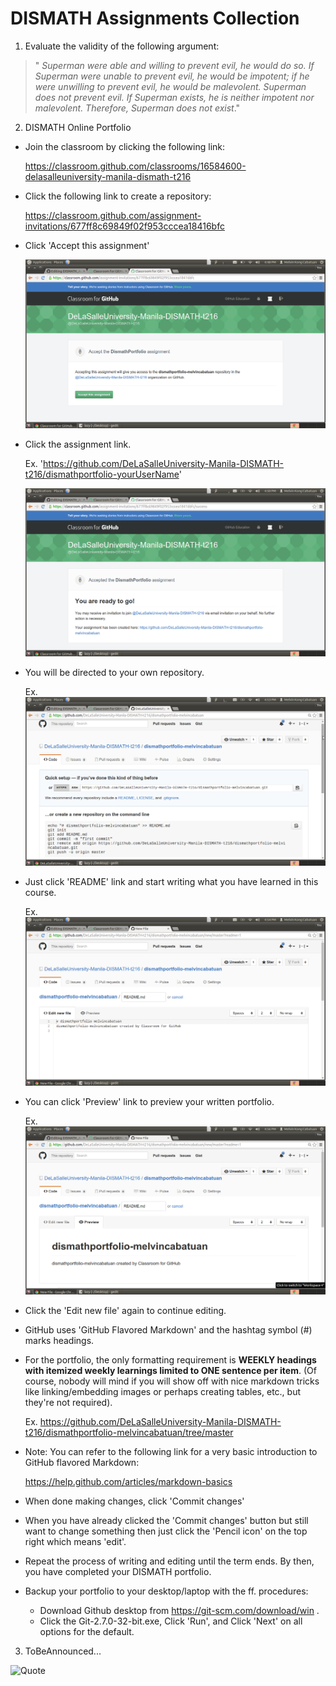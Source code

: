# DISMATH Assignments Collection

1. Evaluate the validity of the following argument:
> " *Superman were able and willing to prevent evil,
he would do so. If Superman were unable to prevent
evil, he would be impotent; if he were unwilling
to prevent evil, he would be malevolent. Superman
does not prevent evil. If Superman exists, he is neither
impotent nor malevolent. Therefore, Superman
does not exist*."

2. DISMATH Online Portfolio
  - Join the classroom by clicking the following link: 
  
    https://classroom.github.com/classrooms/16584600-delasalleuniversity-manila-dismath-t216

  - Click the following link to create a repository: 
  
    https://classroom.github.com/assignment-invitations/677ff8c69849f02f953cccea18416bfc

  - Click 'Accept this assignment'
  
  	![Screenshot](Screenshot1.png)
  
  - Click the assignment link. 
  
    Ex. 'https://github.com/DeLaSalleUniversity-Manila-DISMATH-t216/dismathportfolio-yourUserName'

	![Screenshot](Screenshot2.png)

  - You will be directed to your own repository.
  
    Ex.
    ![Screenshot](Screenshot3.png)

  - Just click 'README' link and start writing what you have learned in this course.
  
    Ex.
    ![Screenshot](Screenshot4.png)

  - You can click 'Preview' link to preview your written portfolio.
  
  	Ex.
  	![Screenshot](Screenshot5.png)
  
  - Click the 'Edit new file' again to continue editing.
  
  - GitHub uses 'GitHub Flavored Markdown' and the hashtag symbol (\#) marks headings.
  
  - For the portfolio, the only formatting requirement is **WEEKLY headings with itemized weekly learnings limited to ONE sentence per item**. (Of course, nobody will mind if you will show off with nice markdown tricks like linking/embedding images or perhaps creating tables, etc., but they're not required).
  
    Ex. https://github.com/DeLaSalleUniversity-Manila-DISMATH-t216/dismathportfolio-melvincabatuan/tree/master 

  - Note: You can refer to the following link for a very basic introduction to GitHub flavored Markdown:
  
    https://help.github.com/articles/markdown-basics 

  - When done making changes, click 'Commit changes'
  
  - When you have already clicked the 'Commit changes' button but still want to change something then just click the 'Pencil icon' on the top right which means 'edit'.

  - Repeat the process of writing and editing until the term ends. By then, you have completed your DISMATH portfolio.
  
  - Backup your portfolio to your desktop/laptop with the ff. procedures:
  	
	- Download Github desktop from https://git-scm.com/download/win .
	- Click the Git-2.7.0-32-bit.exe, Click 'Run', and Click 'Next' on all options for the default.

3. ToBeAnnounced...


![Quote](learning)
